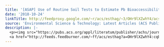 ```yaml
---
title: '[ASAP] Use of Routine Soil Tests to Estimate Pb Bioaccessibility'
date: '2018-10-24'
linkTitle: http://feedproxy.google.com/~r/acs/esthag/~3/OHr9lXZwhY4/acs.est.8b02633
source: 'Environmental Science & Technology: Latest Articles (ACS Publications)'
description: |-
  <p><img src="https://pubs.acs.org/appl/literatum/publisher/achs/journals/content/esthag/0/esthag.ahead-of-print/acs.est.8b02633/20181024/images/medium/es-2018-02633c_0006.gif" alt="TOC Graphic"/></p><div><cite>Environmental Science & Technology</cite></div><div>DOI: 10.1021/acs.est.8b02633</div><div class="feedflare">
  <a href="http://feeds.feedburner.com/~ff/acs/esthag?a=OHr9lXZwhY4:cqbHGf8ayKw:yIl2AUoC8zA"><img src="http://feeds.feedburner.com/~ff/acs/esthag?d=yIl2AUoC8zA" border="0"></img></a>
---
```

